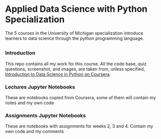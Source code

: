 # Applied Data Science with Python Specialization

The 5 courses in the University of Michigan specialization introduce learners to data science through the python programming language. 

## 

### Introduction

This repo contains all my work for this course. All the code base, quiz questions, screenshot, and images, are taken from, unless specified, [Introduction to Data Science in Python on Coursera](https://www.coursera.org/learn/python-data-analysis).

### Lectures Jupyter Notebooks

These are notebooks copied from Coursera, some of them will contain my notes and my own code

### Assignments Jupyter Notebooks

These are notebooks with assignments for weeks 2, 3 and 4. Contain my own code and my comments
